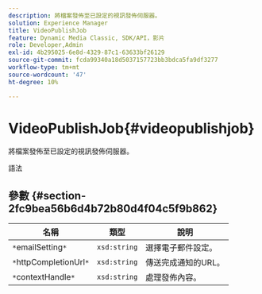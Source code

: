 ```yaml
---
description: 將檔案發佈至已設定的視訊發佈伺服器。
solution: Experience Manager
title: VideoPublishJob
feature: Dynamic Media Classic, SDK/API，影片
role: Developer,Admin
exl-id: 4b295025-6e8d-4329-87c1-63633bf26129
source-git-commit: fcda99340a18d5037157723bb3bdca5fa9df3277
workflow-type: tm+mt
source-wordcount: '47'
ht-degree: 10%

---
```


# VideoPublishJob{#videopublishjob}

將檔案發佈至已設定的視訊發佈伺服器。

語法

## 參數 {#section-2fc9bea56b6d4b72b80d4f04c5f9b862}

| 名稱 | 類型 | 說明 |
|---|---|---|
| `*`emailSetting`*` | `xsd:string` | 選擇電子郵件設定。 |
| `*`httpCompletionUrl`*` | `xsd:string` | 傳送完成通知的URL。 |
| `*`contextHandle`*` | `xsd:string` | 處理發佈內容。 |
